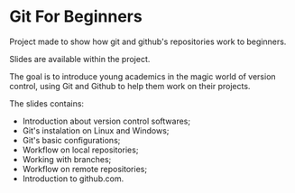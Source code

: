 Git For Beginners
====================

Project made to show how git and github's repositories work to beginners.

Slides are available within the project.

The goal is to introduce young academics in the magic world of version control, using Git and Github to help them work on their projects.

The slides contains:
* Introduction about version control softwares;
* Git's instalation on Linux and Windows;
* Git's basic configurations;
* Workflow on local repositories;
* Working with branches;
* Workflow on remote repositories;
* Introduction to github.com.